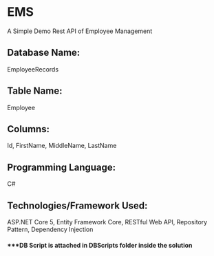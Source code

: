 # EMS
A Simple Demo Rest API of Employee Management

## Database Name: 
EmployeeRecords

## Table Name: 
Employee

## Columns:
Id,
FirstName,
MiddleName,
LastName	

## Programming Language: 
C#

## Technologies/Framework Used: 
ASP.NET Core 5, Entity Framework Core, RESTful Web API, Repository Pattern, Dependency Injection 

#### ***DB Script is attached in DBScripts folder inside the solution
